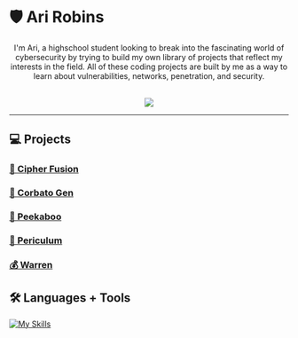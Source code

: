 # 🛡 Ari Robins

<div align="center">
I'm Ari, a highschool student looking to break into the fascinating world of cybersecurity by trying to build my own library of projects that reflect my interests in the field. All of these coding projects are built by me as a way to learn about vulnerabilities, networks, penetration, and security.
</div>
<br />

<p align="center">
<img src="https://i.postimg.cc/mZ756stB/s1lentIV.png" />
</p>

---

## 💻 Projects
### [🔐 Cipher Fusion](https://github.com/s1lentIV/Cipher-Fusion)
### [🚪 Corbato Gen](https://github.com/s1lentIV/Corbato-Gen)
### [👀 Peekaboo](https://github.com/s1lentIV/Peekaboo)
### [💉 Periculum](https://github.com/s1lentIV/Periculum)
### [💰 Warren](https://github.com/s1lentIV/Warren)

## 🛠 Languages + Tools

[![My Skills](https://skillicons.dev/icons?i=py,html,cpp,vscode,obsidian,linux)](https://skillicons.dev)